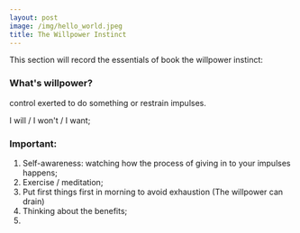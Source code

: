 ```yaml
---
layout: post
image: /img/hello_world.jpeg
title: The Willpower Instinct
---
```


This section will record the essentials of book the willpower instinct: 

### What's willpower? 
control exerted to do something or restrain impulses.

I will / I won't / I want; 

### Important: 
1. Self-awareness: watching how the process of giving in to your impulses happens; 
2. Exercise / meditation;
3. Put first things first in morning to avoid exhaustion (The willpower can drain)
4. Thinking about the benefits;
5. 

### 
